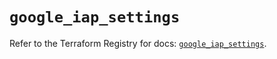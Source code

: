 # `google_iap_settings`

Refer to the Terraform Registry for docs: [`google_iap_settings`](https://registry.terraform.io/providers/hashicorp/google-beta/6.50.0/docs/resources/google_iap_settings).
